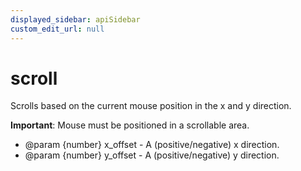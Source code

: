 ```yaml
---
displayed_sidebar: apiSidebar
custom_edit_url: null
---
```

# scroll

Scrolls based on the current mouse position in the x and y direction.

**Important**: Mouse must be positioned in a scrollable area.

   * @param {number} x_offset - A (positive/negative) x direction.
   * @param {number} y_offset - A (positive/negative) y direction.
